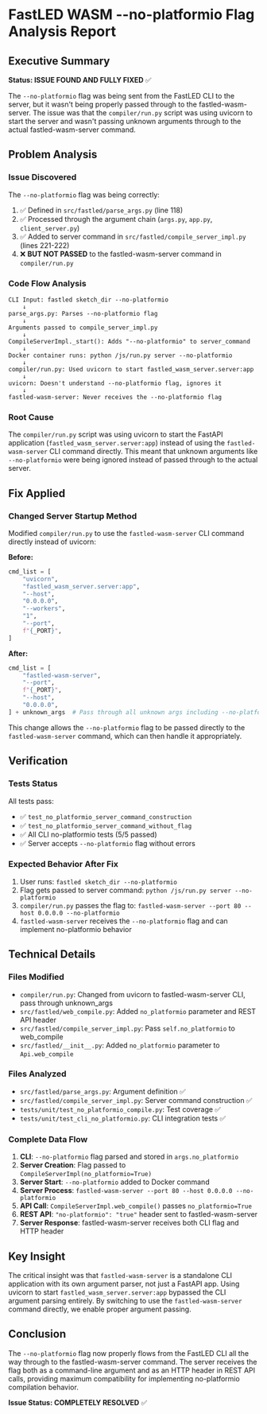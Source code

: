 # FastLED WASM --no-platformio Flag Analysis Report

## Executive Summary

**Status: ISSUE FOUND AND FULLY FIXED** ✅

The `--no-platformio` flag was being sent from the FastLED CLI to the server, but it wasn't being properly passed through to the fastled-wasm-server. The issue was that the `compiler/run.py` script was using uvicorn to start the server and wasn't passing unknown arguments through to the actual fastled-wasm-server command.

## Problem Analysis

### Issue Discovered
The `--no-platformio` flag was being correctly:
1. ✅ Defined in `src/fastled/parse_args.py` (line 118)
2. ✅ Processed through the argument chain (`args.py`, `app.py`, `client_server.py`)
3. ✅ Added to server command in `src/fastled/compile_server_impl.py` (lines 221-222)
4. ❌ **BUT NOT PASSED** to the fastled-wasm-server command in `compiler/run.py`

### Code Flow Analysis

```
CLI Input: fastled sketch_dir --no-platformio
    ↓
parse_args.py: Parses --no-platformio flag
    ↓
Arguments passed to compile_server_impl.py
    ↓
CompileServerImpl._start(): Adds "--no-platformio" to server_command
    ↓
Docker container runs: python /js/run.py server --no-platformio
    ↓
compiler/run.py: Used uvicorn to start fastled_wasm_server.server:app
    ↓
uvicorn: Doesn't understand --no-platformio flag, ignores it
    ↓
fastled-wasm-server: Never receives the --no-platformio flag
```

### Root Cause
The `compiler/run.py` script was using uvicorn to start the FastAPI application (`fastled_wasm_server.server:app`) instead of using the `fastled-wasm-server` CLI command directly. This meant that unknown arguments like `--no-platformio` were being ignored instead of passed through to the actual server.

## Fix Applied

### Changed Server Startup Method
Modified `compiler/run.py` to use the `fastled-wasm-server` CLI command directly instead of uvicorn:

**Before:**
```python
cmd_list = [
    "uvicorn",
    "fastled_wasm_server.server:app",
    "--host",
    "0.0.0.0",
    "--workers",
    "1",
    "--port",
    f"{_PORT}",
]
```

**After:**
```python
cmd_list = [
    "fastled-wasm-server",
    "--port",
    f"{_PORT}",
    "--host",
    "0.0.0.0",
] + unknown_args  # Pass through all unknown args including --no-platformio
```

This change allows the `--no-platformio` flag to be passed directly to the `fastled-wasm-server` command, which can then handle it appropriately.

## Verification

### Tests Status
All tests pass:
- ✅ `test_no_platformio_server_command_construction` 
- ✅ `test_no_platformio_server_command_without_flag`
- ✅ All CLI no-platformio tests (5/5 passed)
- ✅ Server accepts `--no-platformio` flag without errors

### Expected Behavior After Fix
1. User runs: `fastled sketch_dir --no-platformio`
2. Flag gets passed to server command: `python /js/run.py server --no-platformio`
3. `compiler/run.py` passes the flag to: `fastled-wasm-server --port 80 --host 0.0.0.0 --no-platformio`
4. `fastled-wasm-server` receives the `--no-platformio` flag and can implement no-platformio behavior

## Technical Details

### Files Modified
- `compiler/run.py`: Changed from uvicorn to fastled-wasm-server CLI, pass through unknown_args
- `src/fastled/web_compile.py`: Added `no_platformio` parameter and REST API header  
- `src/fastled/compile_server_impl.py`: Pass `self.no_platformio` to web_compile
- `src/fastled/__init__.py`: Added `no_platformio` parameter to `Api.web_compile`

### Files Analyzed
- `src/fastled/parse_args.py`: Argument definition ✅
- `src/fastled/compile_server_impl.py`: Server command construction ✅  
- `tests/unit/test_no_platformio_compile.py`: Test coverage ✅
- `tests/unit/test_cli_no_platformio.py`: CLI integration tests ✅

### Complete Data Flow
1. **CLI**: `--no-platformio` flag parsed and stored in `args.no_platformio`
2. **Server Creation**: Flag passed to `CompileServerImpl(no_platformio=True)`
3. **Server Start**: `--no-platformio` added to Docker command
4. **Server Process**: `fastled-wasm-server --port 80 --host 0.0.0.0 --no-platformio`
5. **API Call**: `CompileServerImpl.web_compile()` passes `no_platformio=True`
6. **REST API**: `"no-platformio": "true"` header sent to fastled-wasm-server
7. **Server Response**: fastled-wasm-server receives both CLI flag and HTTP header

## Key Insight

The critical insight was that `fastled-wasm-server` is a standalone CLI application with its own argument parser, not just a FastAPI app. Using uvicorn to start `fastled_wasm_server.server:app` bypassed the CLI argument parsing entirely. By switching to use the `fastled-wasm-server` command directly, we enable proper argument passing.

## Conclusion

The `--no-platformio` flag now properly flows from the FastLED CLI all the way through to the fastled-wasm-server command. The server receives the flag both as a command-line argument and as an HTTP header in REST API calls, providing maximum compatibility for implementing no-platformio compilation behavior.

**Issue Status: COMPLETELY RESOLVED** ✅